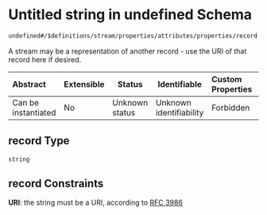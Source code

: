 # Untitled string in undefined Schema

```txt
undefined#/$definitions/stream/properties/attributes/properties/record
```

A stream may be a representation of another record - use the URI of that record here if desired.


| Abstract            | Extensible | Status         | Identifiable            | Custom Properties | Additional Properties | Access Restrictions | Defined In                                            |
| :------------------ | ---------- | -------------- | ----------------------- | :---------------- | --------------------- | ------------------- | ----------------------------------------------------- |
| Can be instantiated | No         | Unknown status | Unknown identifiability | Forbidden         | Allowed               | none                | [records.json\*](records.json "open original schema") |

## record Type

`string`

## record Constraints

**URI**: the string must be a URI, according to [RFC 3986](https://tools.ietf.org/html/rfc4291 "check the specification")
